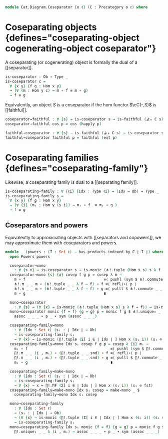 <!--
```agda
open import Cat.Diagram.Product.Indexed
open import Cat.Diagram.Product.Power
open import Cat.Functor.Properties
open import Cat.Functor.Hom
open import Cat.Prelude

import Cat.Reasoning
import Cat.Morphism
```
-->

```agda
module Cat.Diagram.Coseparator {o ℓ} (C : Precategory o ℓ) where
```

<!--
```agda
open Cat.Reasoning C
open _=>_
```
-->
# Coseparating objects {defines="coseparating-object cogenerating-object coseparator"}


A coseparating (or cogenerating) object is formally the dual of a
[[separator]].


```agda
is-coseparator : Ob → Type _
is-coseparator c =
  ∀ {x y} {f g : Hom x y}
  → (∀ (m : Hom y c) → m ∘ f ≡ m ∘ g)
  → f ≡ g
```

Equivalently, an object $S$ is a coseparator if the hom functor $\cC(-,S)$
is [[faithful]].

```agda
coseparator→faithful : ∀ {s} → is-coseparator s → is-faithful (よ₀ C s)
coseparator→faithful cos p = cos (happly p)

faithful→coseparator : ∀ {s} → is-faithful (よ₀ C s) → is-coseparator s
faithful→coseparator faithful p = faithful (ext p)
```

# Coseparating families {defines="coseparating-family"}

Likewise, a coseparating family is dual to a [[separating family]].

```agda
is-coseparating-family : ∀ {ℓi} {Idx : Type ℓi} → (Idx → Ob) → Type _
is-coseparating-family s =
  ∀ {x y} {f g : Hom x y}
  → (∀ {i} (mᵢ : Hom y (s i)) → mᵢ ∘ f  ≡ mᵢ ∘ g )
  → f ≡ g
```

## Coseparators and powers

Equivalently to approximating objects with [[separators and copowers]], we
may approximate them with coseparators and powers.

```agda
module _ (powers : (I : Set ℓ) → has-products-indexed-by C ∣ I ∣) where
  open Powers powers

  coseparator→mono
    : ∀ {s x} → is-coseparator s → is-monic (⋔!.tuple (Hom x s) s λ f → f)
  coseparator→mono {s} {x} cosep f g p = cosep λ m →
    m ∘ f                                   ≡⟨ pushl (sym $ ⋔!.commute _ _) ⟩
    ⋔!.π _ _ m ∘ (⋔!.tuple _ _ λ f → f) ∘ f ≡⟨ refl⟩∘⟨ p ⟩
    ⋔!.π _ _ m ∘ (⋔!.tuple _ _ λ f → f) ∘ g ≡⟨ pulll $ ⋔!.commute _ _ ⟩
    m ∘ g                                   ∎

  mono→coseparator
    : ∀ {s} → (∀ {x} → is-monic (⋔!.tuple (Hom x s) s λ f → f)) → is-coseparator s
  mono→coseparator monic {f = f} {g = g} p = monic f g $ ⋔!.unique₂ _ _ λ m →
    assoc _ _ _ ∙ p _ ∙ sym (assoc _ _ _)

  coseparating-family→mono
    : ∀ (Idx : Set ℓ) (sᵢ : ∣ Idx ∣ → Ob)
    → is-coseparating-family sᵢ
    → ∀ {x} → is-monic (∏!.tuple (Σ[ i ∈ ∣ Idx ∣ ] Hom x (sᵢ i)) (sᵢ ⊙ fst) snd )
  coseparating-family→mono Idx sᵢ cosep f g p = cosep λ {i} mᵢ →
    mᵢ ∘ f                                     ≡⟨ pushl (sym $ ∏!.commute _ _) ⟩
    ∏!.π _ _ (i , mᵢ) ∘ (∏!.tuple _ _ snd) ∘ f ≡⟨ refl⟩∘⟨ p ⟩
    ∏!.π _ _ (i , mᵢ) ∘ (∏!.tuple _ _ snd) ∘ g ≡⟨ pulll $ ∏!.commute _ _ ⟩
    mᵢ ∘ g                                     ∎

  coseparating-family→make-mono
    : ∀ (Idx : Set ℓ) (sᵢ : ∣ Idx ∣ → Ob)
    → is-coseparating-family sᵢ
    → ∀ {x} → x ↪ ∏!.ΠF (Σ[ i ∈ ∣ Idx ∣ ] Hom x (sᵢ i)) (sᵢ ⊙ fst)
  coseparating-family→make-mono Idx sᵢ cosep = make-mono _ $
    coseparating-family→mono Idx sᵢ cosep

  mono→coseparating-family
    : ∀ (Idx : Set ℓ)
    → (sᵢ : ∣ Idx ∣ → Ob)
    → (∀ {x} → is-monic (∏!.tuple (Σ[ i ∈ ∣ Idx ∣ ] Hom x (sᵢ i)) (sᵢ ⊙ fst) snd))
    → is-coseparating-family sᵢ
  mono→coseparating-family Idx sᵢ monic {f = f} {g = g} p = monic f g $
    ∏!.unique₂ _ _ λ (i , mᵢ) → assoc _ _ _ ∙ p _ ∙ sym (assoc _ _ _)
```
